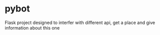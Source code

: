 # pybot
Flask project designed to interfer with different api, get a place and give information about this one
